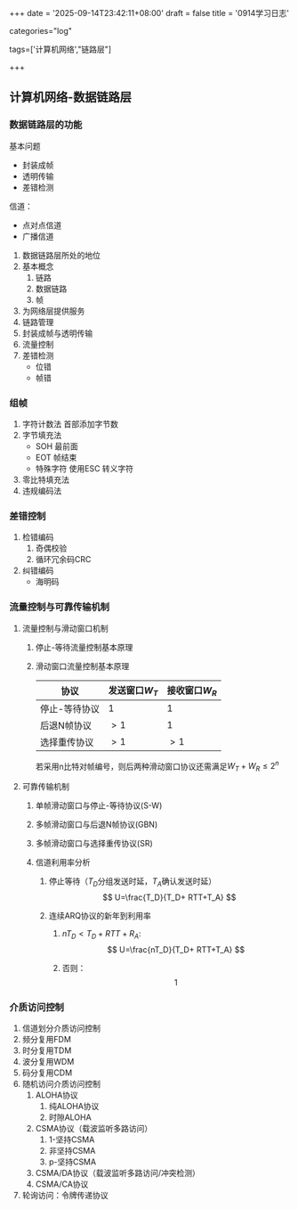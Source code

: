 +++
date = '2025-09-14T23:42:11+08:00'
draft = false
title = '0914学习日志'

categories="log"

tags=['计算机网络',"链路层"]

+++

## 计算机网络-数据链路层

### 数据链路层的功能

基本问题

* 封装成帧
* 透明传输
* 差错检测

信道：

* 点对点信道
* 广播信道

1. 数据链路层所处的地位
2. 基本概念
   1. 链路
   2. 数据链路
   3. 帧
3. 为网络层提供服务
4. 链路管理
5. 封装成帧与透明传输
6. 流量控制
7. 差错检测
   * 位错
   * 帧错

### 组帧

1. 字符计数法 首部添加字节数
2. 字节填充法
   * SOH 最前面
   * EOT 帧结束
   * 特殊字符 使用ESC 转义字符
3. 零比特填充法
4. 违规编码法



### 差错控制

1. 检错编码
   1. 奇偶校验
   2. 循环冗余码CRC
2. 纠错编码
   * 海明码

### 流量控制与可靠传输机制

1. 流量控制与滑动窗口机制

   1. 停止-等待流量控制基本原理

   2. 滑动窗口流量控制基本原理

      | 协议          | 发送窗口$W_T$ | 接收窗口$W_R$ |
      | ------------- | ------------- | ------------- |
      | 停止-等待协议 | 1             | 1             |
      | 后退N帧协议   | $>1$          | 1             |
      | 选择重传协议  | $>1$          | $>1$          |

      若采用n比特对帧编号，则后两种滑动窗口协议还需满足$W_T+W_R\leq 2^n$

2. 可靠传输机制

   1. 单帧滑动窗口与停止-等待协议(S-W)

   2. 多帧滑动窗口与后退N帧协议(GBN)

   3. 多帧滑动窗口与选择重传协议(SR)

   4. 信道利用率分析

      1. 停止等待（$T_D$分组发送时延，$T_A$确认发送时延）
         $$
         U=\frac{T_D}{T_D+ RTT+T_A}
         $$

      2. 连续ARQ协议的新年到利用率

         1. $nT_D<T_D+RTT+R_A$:
            $$
            U=\frac{nT_D}{T_D+ RTT+T_A}
            $$

         2. 否则：
            $$
            1
            $$



### 介质访问控制

1.  信道划分介质访问控制
   1. 频分复用FDM
   2. 时分复用TDM
   3. 波分复用WDM
   4. 码分复用CDM
2. 随机访问介质访问控制
   1. ALOHA协议
      1. 纯ALOHA协议
      2. 时隙ALOHA
   2. CSMA协议（载波监听多路访问）
      1. 1-坚持CSMA
      2. 非坚持CSMA
      3. p-坚持CSMA
   3. CSMA/DA协议（载波监听多路访问/冲突检测）
   4. CSMA/CA协议
3. 轮询访问：令牌传递协议

​			

